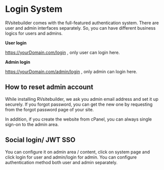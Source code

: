 # Login System

RVsitebuilder comes with the full-featured authentication system. There are user and admin interfaces separately. So, you can have different business logics for users and admins.  

**User login** 

https://yourDomain.com/login , only user can login here. 

 

**Admin login** 

https://yourDomain.com/admin/login , only admin can login here. 


## How to reset admin account 

While installing RVsitebuilder, we ask you admin email address and set it up securely. If you forgot password, you can get the new one by requesting from the forgot password page of your site. 

In addition, if you create the website from cPanel, you can always single sign-on to the admin area.  

## Social login/ JWT SSO 

You can configure it on admin area / content, click on system page and click login for user and admin/login for admin. You can configure authentication method both user and admin separately.   